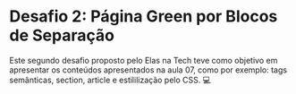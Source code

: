 # Desafio 2: Página Green por Blocos de Separação

Este segundo desafio proposto pelo Elas na Tech teve como objetivo em apresentar os conteúdos apresentados na aula 07, como por exemplo: tags semânticas, section, article e estililização pelo CSS. 💻
